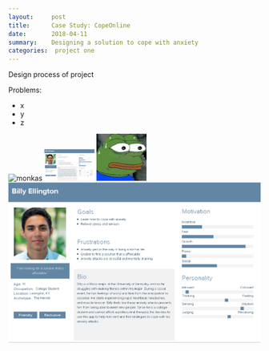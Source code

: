 ```yaml
---
layout:     post
title:      Case Study: CopeOnline
date:       2018-04-11
summary:    Designing a solution to cope with anxiety
categories:  project one
---
```


Design process of project 

Problems:
* x
* y
* z



![monkas](https://user-images.githubusercontent.com/31209092/29838629-94639312-8cb0-11e7-9e60-43ed5d7ca5ba.jpg)
<img src="images/billy%20ellington.png" width="100" >
<img src="images/monkas.jpg" width="100" >
![billy](https://github.com/davidchen581/davidchen581.github.io/blob/master/images/billy%20ellington.png)
